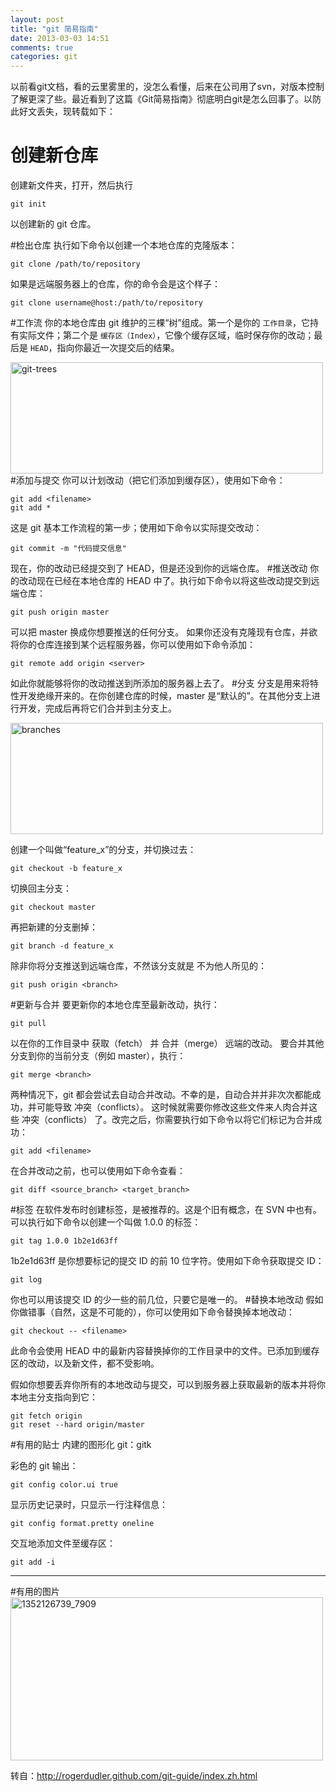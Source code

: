 ```yaml
---
layout: post
title: "git 简易指南"
date: 2013-03-03 14:51
comments: true
categories: git
---
```


以前看git文档，看的云里雾里的，没怎么看懂，后来在公司用了svn，对版本控制了解更深了些。最近看到了这篇《Git简易指南》彻底明白git是怎么回事了。以防此好文丢失，现转载如下：

# 创建新仓库
创建新文件夹，打开，然后执行 

    git init
以创建新的 git 仓库。

#检出仓库
执行如下命令以创建一个本地仓库的克隆版本：

	git clone /path/to/repository
	
如果是远端服务器上的仓库，你的命令会是这个样子：

	git clone username@host:/path/to/repository
#工作流
你的本地仓库由 git 维护的三棵“树”组成。第一个是你的 `工作目录`，它持有实际文件；第二个是 `缓存区（Index）`，它像个缓存区域，临时保存你的改动；最后是 `HEAD`，指向你最近一次提交后的结果。

<a href="http://www.flickr.com/photos/tuchangwei/8523967294/" title="Flickr 上 涂 涂 的 git-trees"><img src="http://static.flickr.com/8088/8523967294_eed70782b4.jpg" width="500" height="178" alt="git-trees"></a>
#添加与提交
你可以计划改动（把它们添加到缓存区），使用如下命令：

	git add <filename>
	git add *
	
这是 git 基本工作流程的第一步；使用如下命令以实际提交改动：

	git commit -m "代码提交信息"

现在，你的改动已经提交到了 HEAD，但是还没到你的远端仓库。
#推送改动
你的改动现在已经在本地仓库的 HEAD 中了。执行如下命令以将这些改动提交到远端仓库：

	git push origin master
可以把 master 换成你想要推送的任何分支。 
如果你还没有克隆现有仓库，并欲将你的仓库连接到某个远程服务器，你可以使用如下命令添加：

	git remote add origin <server>
	
如此你就能够将你的改动推送到所添加的服务器上去了。
#分支
分支是用来将特性开发绝缘开来的。在你创建仓库的时候，master 是“默认的”。在其他分支上进行开发，完成后再将它们合并到主分支上。

<a href="http://www.flickr.com/photos/tuchangwei/8523448559/" title="Flickr 上 涂 涂 的 branches"><img src="http://static.flickr.com/8112/8523448559_b6123efc03.jpg" width="500" height="178" alt="branches"></a>

创建一个叫做“feature_x”的分支，并切换过去：

	git checkout -b feature_x
	
切换回主分支：
	
	git checkout master
	
再把新建的分支删掉：

	git branch -d feature_x
	
除非你将分支推送到远端仓库，不然该分支就是 不为他人所见的：

	git push origin <branch>
	
#更新与合并
要更新你的本地仓库至最新改动，执行：

	git pull
	
以在你的工作目录中 获取（fetch） 并 合并（merge） 远端的改动。
要合并其他分支到你的当前分支（例如 master），执行：

	git merge <branch>
	
两种情况下，git 都会尝试去自动合并改动。不幸的是，自动合并并非次次都能成功，并可能导致 冲突（conflicts）。 这时候就需要你修改这些文件来人肉合并这些 冲突（conflicts） 了。改完之后，你需要执行如下命令以将它们标记为合并成功：

	git add <filename>
	
在合并改动之前，也可以使用如下命令查看：

	git diff <source_branch> <target_branch>
	
#标签
在软件发布时创建标签，是被推荐的。这是个旧有概念，在 SVN 中也有。可以执行如下命令以创建一个叫做 1.0.0 的标签：

	git tag 1.0.0 1b2e1d63ff

1b2e1d63ff 是你想要标记的提交 ID 的前 10 位字符。使用如下命令获取提交 ID：

	git log
	
你也可以用该提交 ID 的少一些的前几位，只要它是唯一的。
#替换本地改动
假如你做错事（自然，这是不可能的），你可以使用如下命令替换掉本地改动：

	git checkout -- <filename>
	
此命令会使用 HEAD 中的最新内容替换掉你的工作目录中的文件。已添加到缓存区的改动，以及新文件，都不受影响。

假如你想要丢弃你所有的本地改动与提交，可以到服务器上获取最新的版本并将你本地主分支指向到它：

	git fetch origin
	git reset --hard origin/master
#有用的贴士
内建的图形化 git：gitk

彩色的 git 输出：
	
	git config color.ui true
显示历史记录时，只显示一行注释信息：

	git config format.pretty oneline
	
交互地添加文件至缓存区：
	
	git add -i
	
----
#有用的图片
<a href="http://www.flickr.com/photos/tuchangwei/9559884789/" title="Flickr 上 涂 涂 的 1352126739_7909"><img src="http://static.flickr.com/7301/9559884789_bee6b04c14.jpg" width="500" height="261" alt="1352126739_7909"></a>

转自：<http://rogerdudler.github.com/git-guide/index.zh.html>

	
  <!--more-->